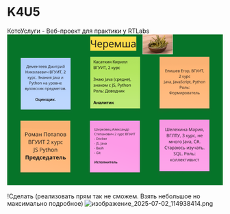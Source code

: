 # K4U5
КотоУслуги - Веб-проект для практики у RTLabs
<img alt="Наша команда" src="images/Dream_team.png">

!Сделать (реализовать прям так не сможем. Взять небольшое но максимально подробное)
<img alt="изображение_2025-07-02_114938414.png">
